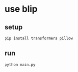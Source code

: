 # use blip

## setup

```shell
pip install transformers pillow
```

## run

```shell
python main.py
```
